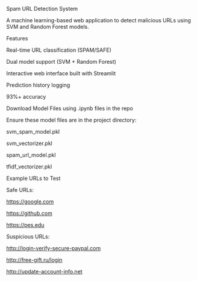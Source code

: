 Spam URL Detection System

A machine learning-based web application to detect malicious URLs using SVM and Random Forest models.



Features



Real-time URL classification (SPAM/SAFE)

Dual model support (SVM + Random Forest)

Interactive web interface built with Streamlit

Prediction history logging

93%+ accuracy



Download Model Files using .ipynb files in the repo



Ensure these model files are in the project directory:



svm\_spam\_model.pkl

svm\_vectorizer.pkl

spam\_url\_model.pkl

tfidf\_vectorizer.pkl



Example URLs to Test

Safe URLs:



https://google.com

https://github.com

https://pes.edu



Suspicious URLs:



http://login-verify-secure-paypal.com

http://free-gift.ru/login

http://update-account-info.net



